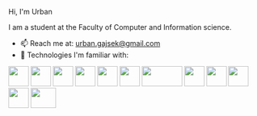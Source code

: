   Hi, I'm Urban
	
  I am a student at the Faculty of Computer and Information science.


- 📫 Reach me at: urban.gajsek@gmail.com
- 🔧 Technologies I'm familiar with:

<img src="https://github.com/Urga7/Urga7/assets/125362405/4c6a95b4-2250-4da1-acaf-17e087c3e54d" width=40 height=40>
<img src="https://github.com/Urga7/Urga7/assets/125362405/ca4214c3-f40d-447b-95c8-48789839db68" width=40 height=40>
<img src="https://github.com/Urga7/Urga7/assets/125362405/7d6d9dd6-a08d-43bd-9bdb-5aecdbed4bb1" width=40 height=40>
<img src="https://github.com/Urga7/Urga7/assets/125362405/429c5458-4b2f-4701-ba9f-6b1fbae11117" width=40 height=40>
<img src="https://github.com/Urga7/Urga7/assets/125362405/57e027d1-69fd-4268-b9f5-e5091879bc63" width=40 height=40>
<img src="https://github.com/Urga7/Urga7/assets/125362405/02a3e464-a6fe-4d57-9255-9ea39745d31b" width=40 height=40>
<img src="https://github.com/Urga7/Urga7/assets/125362405/90031f26-6227-401c-8e37-9060902c81c5" width=80 height=40>
<img src="https://github.com/Urga7/Urga7/assets/125362405/07fe7b91-cd9a-41d9-8988-bac48cd32647" width=40 height=40>
<img src="https://github.com/Urga7/Urga7/assets/125362405/bd91b45a-4b96-49f7-b4a3-706984ed9985" width=40 height=40>
<img src="https://github.com/Urga7/Urga7/assets/125362405/bf0a8f4a-0674-4ff7-b3be-9cbbda975644" width=40 height=40>
<img src="https://github.com/Urga7/Urga7/assets/125362405/3e889e87-d7fc-48c0-a503-e2b9c68c497e" width=40 height=40>
<img src="https://github.com/Urga7/Urga7/assets/125362405/211bd619-58cc-49cc-89df-efc2470e4f96" width=50 height=40>
